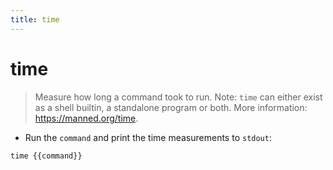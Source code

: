 ```yaml
---
title: time
---
```

# time

> Measure how long a command took to run.
> Note: `time` can either exist as a shell builtin, a standalone program or both.
> More information: <https://manned.org/time>.

- Run the `command` and print the time measurements to `stdout`:

`time {{command}}`

